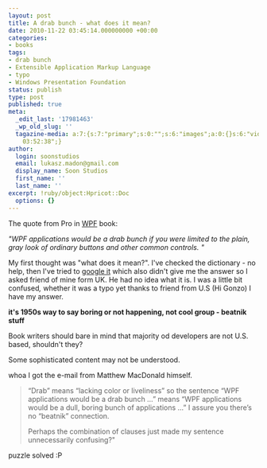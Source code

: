 ```yaml
---
layout: post
title: A drab bunch - what does it mean?
date: 2010-11-22 03:45:14.000000000 +00:00
categories:
- books
tags:
- drab bunch
- Extensible Application Markup Language
- typo
- Windows Presentation Foundation
status: publish
type: post
published: true
meta:
  _edit_last: '17981463'
  _wp_old_slug: ''
  tagazine-media: a:7:{s:7:"primary";s:0:"";s:6:"images";a:0:{}s:6:"videos";a:0:{}s:11:"image_count";s:1:"0";s:6:"author";s:8:"17981463";s:7:"blog_id";s:8:"17351252";s:9:"mod_stamp";s:19:"2010-11-22
    03:52:38";}
author:
  login: soonstudios
  email: lukasz.madon@gmail.com
  display_name: Soon Studios
  first_name: ''
  last_name: ''
excerpt: !ruby/object:Hpricot::Doc
  options: {}
---
```

<p>The quote from Pro in <a class="zem_slink" title="Windows Presentation Foundation" rel="wikipedia" href="http://en.wikipedia.org/wiki/Windows_Presentation_Foundation">WPF</a> book:</p>
<p><em>"WPF applications would be a drab bunch if you were limited to the plain, gray look of ordinary buttons </em><em>and other common controls. "</em></p>
<p>My first thought was "what does it mean?". I've checked the dictionary - no help, then I've tried to <a href="http://www.google.com/#sclient=psy&amp;hl=en&amp;q=%22drab+bunch%22&amp;aq=f&amp;aqi=&amp;aql=&amp;oq=&amp;gs_rfai=&amp;pbx=1&amp;fp=573da4ec7e15bdf2">google it</a> which also didn't give me the answer so I asked friend of mine form UK. He had no idea what it is. I was a little bit confused<em>, </em>whether it was a typo yet thanks to friend from U.S (Hi Gonzo) I have my answer.</p>
<p><strong>it's 1950s way to say boring or not happening, not cool group - beatnik stuff</strong></p>
<p>Book writers should bare in mind that majority od developers are not U.S. based,  shouldn't they?<strong> </strong></p>
<p>Some sophisticated content may not be understood.</p>
<p>whoa I got the e-mail from Matthew MacDonald himself.</p>
<blockquote><p>“Drab” means “lacking color  or liveliness” so the sentence “WPF applications would be a drab bunch  …” means “WPF applications would be a dull, boring bunch of applications  …” I assure you there’s no “beatnik” connection.</p>
<p>Perhaps the combination of clauses just made my sentence unnecessarily confusing?"</p></blockquote>
<p>puzzle solved :P<em><br />
</em></p>
